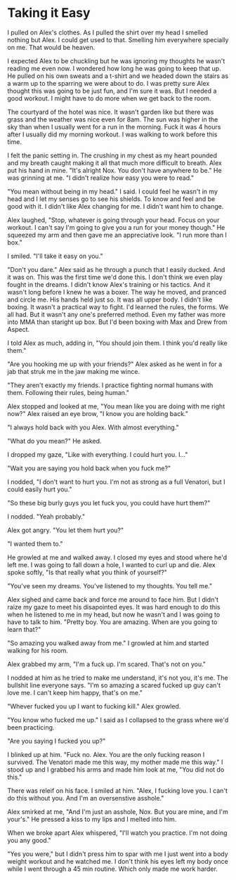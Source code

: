 # Taking it Easy

I pulled on Alex's clothes.  As I pulled the shirt over my head I smelled nothing but Alex.  I could get used to that.  Smelling him everywhere specially on me.  That would be heaven.


I expected Alex to be chuckling but he was ignoring my thoughts he wasn't reading me even now.  I wondered how long he was going to keep that up.  He pulled on his own sweats and a t-shirt and we headed down the stairs as a warm up to the sparring we were about to do.  I was pretty sure Alex thought this was going to be just fun, and I'm sure it was.  But I needed a good workout.  I might have to do more when we get back to the room.

The courtyard of the hotel was nice.  It wasn't garden like but there was grass and the weather was nice even for 8am.  The sun was higher in the sky than when I usually went for a run in the morning.  Fuck it was 4 hours after I usually did my morning workout.  I was walking to work before this time.  

I felt the panic setting in.  The crushing in my chest as my heart pounded and my breath caught making it all that much more difficult to breath.  Alex put his hand in mine.  "It's alright Nox.  You don't have anywhere to be."  He was grinning at me.  "I didn't realize how easy you were to read."

"You mean without being in my head."  I said.  I could feel he wasn't in my head and I let my senses go to see his shields.  To know and feel and be good with it.  I didn't like Alex changing for me.  I didn't want him to change.

Alex laughed, "Stop, whatever is going through your head.  Focus on your workout.  I can't say I'm going to give you a run for your money though."  He squeezed my arm and then gave me an appreciative look.  "I run more than I box."

I smiled.  "I'll take it easy on you."  

"Don't you dare."  Alex said as he through a punch that I easily ducked.  And it was on.  This was the first time we'd done this.  I don't think we even play fought in the dreams.  I didn't know Alex's training or his tactics.  And it wasn't long before I knew he was a boxer.  The way he moved, and pranced and circle me.  His hands held just so.  It was all upper body.  I didn't like boxing.  It wasn't a practical way to fight.  I'd learned the rules, the forms.  We all had.   But it wasn't any one's preferred method.  Even my father was more into MMA than staright up box.  But I'd been boxing with Max and Drew from Aspect.

I told Alex as much, adding in, "You should join them.  I think you'd really like them."

"Are you hooking me up with your friends?"  Alex asked as he went in for a jab that struk me in the jaw making me wince.

"They aren't exactly my friends.  I practice fighting normal humans with them.  Following their rules, being human."

Alex stopped and looked at me, "You mean like you are doing with me right now?"  Alex raised an eye brow, "I know you are holding back."

"I always hold back with you Alex.  With almost everything."

"What do you mean?"  He asked.

I dropped my gaze, "Like with everything.  I could hurt you. I..."

"Wait you are saying you hold back when you fuck me?"

I nodded, "I don't want to hurt you.  I'm not as strong as a full Venatori, but I could easily hurt you."

"So these big burly guys you let fuck you, you could have hurt them?"

I nodded.  "Yeah probably."

Alex got angry.  "You let them hurt you?"

"I wanted them to."

He growled at me and walked away.  I closed my eyes and stood where he'd left me.  I was going to fall down a hole, I wanted to curl up and die.  Alex spoke softly, "Is that really what you think of yourself?"

"You've seen my dreams.  You've listened to my thoughts.  You tell me."

Alex sighed and came back and force me around to face him.  But I didn't raize my gaze to meet his disapointed eyes.  It was hard enough to do this when he listened to me in my head, but now he wasn't and I was going to have to talk to him.  "Pretty boy.  You are amazing.  When are you going to learn that?"

"So amazing you walked away from me." I growled at him and started walking for his room.  

Alex grabbed my arm, "I'm a fuck up.  I'm scared.  That's not on you."

I nodded at him as he tried to make me understand, it's not you, it's me.  The bullshit line everyone says.  "I'm so amazing a scared fucked up guy can't love me.  I can't keep him happy, that's on me."

"Whever fucked you up I want to fucking kill."  Alex growled.

"You know who fucked me up."  I said as I collapsed to the grass where we'd been practicing.

"Are you saying I fucked you up?"

I blinked up at him.  "Fuck no.  Alex.  You are the only fucking reason I survived.  The Venatori made me this way, my mother made me this way."  I stood up and I grabbed his arms and made him look at me, "You did not do this."

There was releif on his face.  I smiled at him.  "Alex, I fucking love you.  I can't do this without you.  And I'm an oversenstive asshole."

Alex smirked at me, "And I'm just an asshole, Nox.  But you are mine, and I'm your's."  He pressed a kiss to my lips and I melted into him.  

When we broke apart Alex whispered, "I'll watch you practice.  I'm not doing you any good."

"Yes you were," but I didn't press him to spar with me I just went into a body weight workout and he watched me.  I don't think his eyes left my body once while I went through a 45 min routine.  Which only made me work harder.